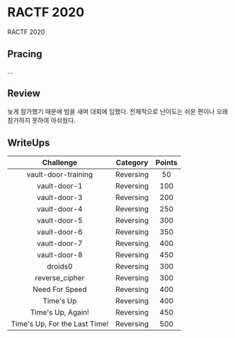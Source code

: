 # RACTF 2020
RACTF 2020

## Pracing
...

## Review
늦게 참가했기 때문에 밤을 새며 대회에 임했다. 전체적으로 난이도는 쉬운 편이나 오래 참가하지 못하여 아쉬웠다.

## WriteUps
| Challenge | Category | Points |
|:-:|:-:|:-:|
| vault-door-training | Reversing | 50 |
| vault-door-1 | Reversing | 100 |
| vault-door-3 | Reversing | 200 |
| vault-door-4 | Reversing | 250 |
| vault-door-5 | Reversing | 300 |
| vault-door-6 | Reversing | 350 |
| vault-door-7 | Reversing | 400 |
| vault-door-8 | Reversing | 450 |
| droids0 | Reversing | 300 |
| reverse_cipher | Reversing | 300 |
| Need For Speed | Reversing | 400 |
| Time's Up | Reversing | 400 |
| Time's Up, Again! | Reversing | 450 |
| Time's Up, For the Last Time! | Reversing | 500 |
